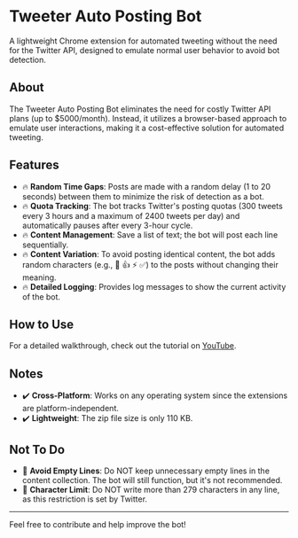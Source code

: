 # Tweeter Auto Posting Bot

A lightweight Chrome extension for automated tweeting without the need for the Twitter API, designed to emulate normal user behavior to avoid bot detection.

## About

The Tweeter Auto Posting Bot eliminates the need for costly Twitter API plans (up to $5000/month). Instead, it utilizes a browser-based approach to emulate user interactions, making it a cost-effective solution for automated tweeting.

## Features

- 🔥 **Random Time Gaps**: Posts are made with a random delay (1 to 20 seconds) between them to minimize the risk of detection as a bot.
- 🔥 **Quota Tracking**: The bot tracks Twitter's posting quotas (300 tweets every 3 hours and a maximum of 2400 tweets per day) and automatically pauses after every 3-hour cycle.
- 🔥 **Content Management**: Save a list of text; the bot will post each line sequentially.
- 🔥 **Content Variation**: To avoid posting identical content, the bot adds random characters (e.g., 🙂 👍 ⚡ ✅) to the posts without changing their meaning.
- 🔥 **Detailed Logging**: Provides log messages to show the current activity of the bot.

## How to Use

For a detailed walkthrough, check out the tutorial on [YouTube](https://www.youtube.com/watch?v=vtlPIDOQylk).

## Notes

- ✔️ **Cross-Platform**: Works on any operating system since the extensions are platform-independent.
- ✔️ **Lightweight**: The zip file size is only 110 KB.

## Not To Do

- 🚫 **Avoid Empty Lines**: Do NOT keep unnecessary empty lines in the content collection. The bot will still function, but it's not recommended.
- 🚫 **Character Limit**: Do NOT write more than 279 characters in any line, as this restriction is set by Twitter.

---

Feel free to contribute and help improve the bot!
